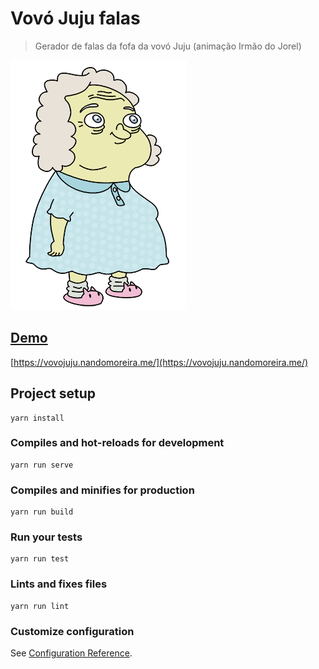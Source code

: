 # Vovó Juju falas

> Gerador de falas da fofa da vovó Juju (animação Irmão do Jorel)

![Vovó Juju falas](/src/assets/vovo.png)

## [Demo](https://vovojuju.nandomoreira.me/)

[https://vovojuju.nandomoreira.me/](https://vovojuju.nandomoreira.me/)

## Project setup
```
yarn install
```

### Compiles and hot-reloads for development
```
yarn run serve
```

### Compiles and minifies for production
```
yarn run build
```

### Run your tests
```
yarn run test
```

### Lints and fixes files
```
yarn run lint
```

### Customize configuration
See [Configuration Reference](https://cli.vuejs.org/config/).
